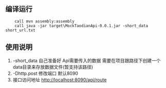 编译运行
----------

        call mvn assembly:assembly
        call java -jar target\MockTaodianApi-0.0.1.jar -short_data short_url.txt
        
使用说明
----------
1. -short_data 自己准备好 Api需要传入的数据 需要在项目跟路径下创建一个data目录来存放数据文件(暂支持该路径)
2. -Dhttp.post 修改端口 默认8090
3. 接口访问地址 <http://localhost:8090/api/route>
       
